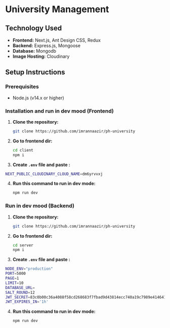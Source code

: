 # University Management 

 
 

## Technology Used
- **Frontend:** Next.js, Ant Design CSS, Redux
- **Backend:** Express.js, Mongoose
- **Database:** Mongodb
- **Image Hosting:** Cloudinary

## Setup Instructions

### Prerequisites

- Node.js (v14.x or higher) 

### Installation and run in dev mood (Frontend)

1. **Clone the repository:**

   ```bash
   git clone https://github.com/imrannaazir/ph-university
   ```

2. **Go to frontend dir:**

   ```bash
   cd client
   npm i
   ```

3. **Create `.env` file and paste :**

```bash
NEXT_PUBLIC_CLOUDINARY_CLOUD_NAME=dm6yrvvxj 
```

4. **Run this command to run in dev mode:**
   ```bash
   npm run dev
   ```

### Run in dev mood (Backend)

1. **Clone the repository:**

   ```bash
   git clone https://github.com/imrannaazir/ph-university
   ```

2. **Go to frontend dir:**

   ```bash
   cd server
   npm i
   ```

3. **Create `.env` file and paste :**

```bash
NODE_ENV="production"
PORT=5000
PAGE=1
LIMIT=10
DATABASE_URL= 
SALT_ROUND=12
JWT_SECRET=83c0b00c36a4088f58cd268683f7fbad9d43814ecc740a19c7989e414641fa67dff48bd5214da6cd338e2f738cd42d965bdb3c6946381717e29ae7e3964fce2e
JWT_EXPIRES_IN='1h'
```

4. **Run this command to run in dev mode:**
   ```bash
   npm run dev
   ```
